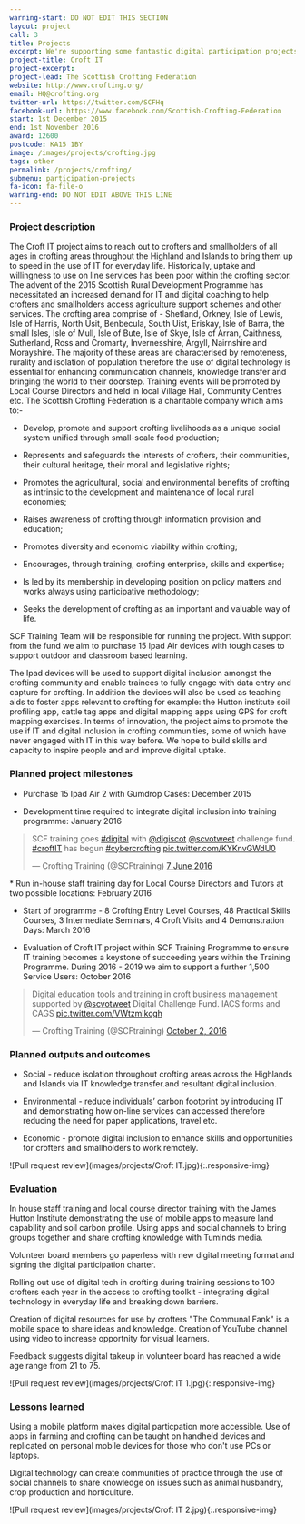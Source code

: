 ```yaml
---
warning-start: DO NOT EDIT THIS SECTION
layout: project
call: 3
title: Projects
excerpt: We're supporting some fantastic digital participation projects. Here are their stories.
project-title: Croft IT
project-excerpt:
project-lead: The Scottish Crofting Federation
website: http://www.crofting.org/
email: HQ@crofting.org
twitter-url: https://twitter.com/SCFHq
facebook-url: https://www.facebook.com/Scottish-Crofting-Federation
start: 1st December 2015
end: 1st November 2016
award: 12600
postcode: KA15 1BY
image: /images/projects/crofting.jpg
tags: other
permalink: /projects/crofting/
submenu: participation-projects
fa-icon: fa-file-o
warning-end: DO NOT EDIT ABOVE THIS LINE
---
```


### Project description

The Croft IT project aims to reach out to crofters and smallholders of all ages in crofting areas throughout the Highland and Islands to bring them up to speed in the use of IT for everyday life. Historically, uptake and willingness to use on line services has been poor within the crofting sector. The advent of the 2015 Scottish Rural Development Programme has necessitated an increased demand for IT and digital coaching to help crofters and smallholders access agriculture support schemes and other services. The crofting area comprise of - Shetland, Orkney, Isle of Lewis, Isle of Harris, North Usit, Benbecula, South Uist, Eriskay, Isle of Barra, the small Isles, Isle of Mull, Isle of Bute, Isle of Skye, Isle of Arran, Caithness, Sutherland, Ross and Cromarty, Invernesshire, Argyll, Nairnshire and Morayshire. The majority of these areas are characterised by remoteness, rurality and isolation of population therefore the use of digital technology is essential for enhancing communication channels, knowledge transfer and bringing the world to their doorstep. Training events will be promoted by Local Course Directors and held in local Village Hall, Community Centres etc. The Scottish Crofting Federation is a charitable company which aims to:-

* Develop, promote and support crofting livelihoods as a unique social system unified through small-scale food production;

* Represents and safeguards the interests of crofters, their communities, their cultural heritage, their moral and legislative rights;

* Promotes the agricultural, social and environmental benefits of crofting as intrinsic to the development and maintenance of local rural economies;

* Raises awareness of crofting through information provision and education;

* Promotes diversity and economic viability within crofting;

* Encourages, through training, crofting enterprise, skills and expertise;

* Is led by its membership in developing position on policy matters and works always using participative methodology;

* Seeks the development of crofting as an important and valuable way of life.

SCF Training Team will be responsible for running the project. With support from the fund we aim to purchase 15 Ipad Air devices with tough cases to support outdoor and classroom based learning.

The Ipad devices will be used to support digital inclusion amongst the crofting community and enable trainees to fully engage with data entry and capture for crofting. In addition the devices will also be used as teaching aids to foster apps relevant to crofting for example: the Hutton institute soil profiling app, cattle tag apps and digital mapping apps using GPS for croft mapping exercises. In terms of innovation, the project aims to promote the use if IT and digital inclusion in crofting communities, some of which have never engaged with IT in this way before. We hope to build skills and capacity to inspire people and and improve digital uptake.

### Planned project milestones

* Purchase 15 Ipad Air 2 with Gumdrop Cases: December 2015

* Development time required to integrate digital inclusion into training programme: January 2016
<blockquote class="twitter-tweet" data-lang="en-gb"><p lang="en" dir="ltr">SCF training goes <a href="https://twitter.com/hashtag/digital?src=hash">#digital</a> with <a href="https://twitter.com/digiscot">@digiscot</a> <a href="https://twitter.com/scvotweet">@scvotweet</a> challenge fund. <a href="https://twitter.com/hashtag/croftIT?src=hash">#croftIT</a> has begun <a href="https://twitter.com/hashtag/cybercrofting?src=hash">#cybercrofting</a> <a href="https://t.co/KYKnvGWdU0">pic.twitter.com/KYKnvGWdU0</a></p>&mdash; Crofting Training (@SCFtraining) <a href="https://twitter.com/SCFtraining/status/740069131664392192">7 June 2016</a></blockquote>
<script async src="//platform.twitter.com/widgets.js" charset="utf-8"></script>
* Run in-house staff training day for Local Course Directors and Tutors at two possible locations: February 2016

* Start of programme - 8 Crofting Entry Level Courses, 48 Practical Skills Courses, 3 Intermediate Seminars, 4 Croft Visits and 4 Demonstration Days: March 2016

* Evaluation of Croft IT project within SCF Training Programme to ensure IT training becomes a keystone of succeeding years within the Training Programme. During 2016 - 2019 we aim to support a further 1,500 Service Users: October 2016

<blockquote class="twitter-tweet" data-lang="en"><p lang="en" dir="ltr">Digital education tools and training in croft business management supported by <a href="https://twitter.com/scvotweet">@scvotweet</a> Digital Challenge Fund. IACS forms and CAGS <a href="https://t.co/VWtzmIkcgh">pic.twitter.com/VWtzmIkcgh</a></p>&mdash; Crofting Training (@SCFtraining) <a href="https://twitter.com/SCFtraining/status/782566941227618304">October 2, 2016</a></blockquote>
<script async src="//platform.twitter.com/widgets.js" charset="utf-8"></script>

### Planned outputs and outcomes

* Social - reduce isolation throughout crofting areas across the Highlands and Islands via IT knowledge transfer.and resultant digital inclusion.

* Environmental - reduce individuals’ carbon footprint by introducing IT and demonstrating how on-line services can accessed therefore reducing the need for paper applications, travel etc.

* Economic - promote digital inclusion to enhance skills and opportunities for crofters and smallholders to work remotely.

![Pull request review](images/projects/Croft IT.jpg){:.responsive-img}

### Evaluation

In house staff training and local course director training with the James Hutton Institute demonstrating the use of mobile apps to measure land capability and soil carbon profile.  Using apps and social channels to bring groups together and share crofting knowledge with Tuminds media.

Volunteer board members go paperless with new digital meeting format and signing the digital participation charter.

Rolling out use of digital tech in crofting during training sessions to 100 crofters each year in the access to crofting toolkit - integrating digital technology in everyday life and breaking down barriers.

Creation of digital resources for use by crofters "The Communal Fank" is a mobile space to share ideas and knowledge.  Creation of YouTube channel using video to increase opportnity for visual learners.

Feedback suggests digital takeup in volunteer board has reached a wide age range from 21 to 75.

![Pull request review](images/projects/Croft IT 1.jpg){:.responsive-img}

### Lessons learned

Using a mobile platform makes digital particpation more accessible.  Use of apps in farming and crofting can be taught on handheld devices and replicated on personal mobile devices for those who don't use PCs or laptops.

Digital technology can create communities of practice through the use of social channels to share knowledge on issues such as animal husbandry, crop production and horticulture.

![Pull request review](images/projects/Croft IT 2.jpg){:.responsive-img}
